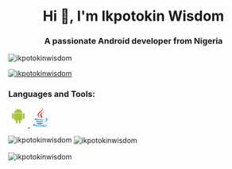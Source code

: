 <h1 align="center">Hi 👋, I'm Ikpotokin Wisdom</h1>
<h3 align="center">A passionate Android developer from Nigeria</h3>

<p align="left"> <img src="https://komarev.com/ghpvc/?username=ikpotokinwisdom&label=Profile%20views&color=0e75b6&style=flat" alt="ikpotokinwisdom" /> </p>

<p align="left"> <a href="https://github.com/ryo-ma/github-profile-trophy"><img src="https://github-profile-trophy.vercel.app/?username=ikpotokinwisdom" alt="ikpotokinwisdom" /></a> </p>

<p align="left">
</p>

<h3 align="left">Languages and Tools:</h3>
<p align="left"> <a href="https://developer.android.com" target="_blank" rel="noreferrer"> <img src="https://raw.githubusercontent.com/devicons/devicon/master/icons/android/android-original-wordmark.svg" alt="android" width="40" height="40"/> </a> <a href="https://www.java.com" target="_blank" rel="noreferrer"> <img src="https://raw.githubusercontent.com/devicons/devicon/master/icons/java/java-original.svg" alt="java" width="40" height="40"/> </a> </p>

<p><img align="left" src="https://github-readme-stats.vercel.app/api/top-langs?username=ikpotokinwisdom&show_icons=true&locale=en&layout=compact" alt="ikpotokinwisdom" /></p>

<p>&nbsp;<img align="center" src="https://github-readme-stats.vercel.app/api?username=ikpotokinwisdom&show_icons=true&locale=en" alt="ikpotokinwisdom" /></p>

<p><img align="center" src="https://github-readme-streak-stats.herokuapp.com/?user=ikpotokinwisdom&" alt="ikpotokinwisdom" /></p>
